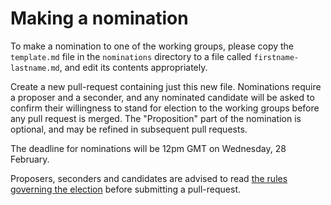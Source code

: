# Making a nomination

To make a nomination to one of the working groups, please copy the
`template.md` file in the `nominations` directory to a file called
`firstname-lastname.md`, and edit its contents appropriately.

Create a new pull-request containing just this new file. Nominations require a
proposer and a seconder, and any nominated candidate will be asked to confirm
their willingness to stand for election to the working groups before any pull
request is merged. The "Proposition" part of the nomination is optional, and
may be refined in subsequent pull requests.

The deadline for nominations will be 12pm GMT on Wednesday, 28 February.

Proposers, seconders and candidates are advised to read [the rules governing
the
election](https://github.com/scalacenter/tooling-working-groups/blob/master/nominations/election.md)
before submitting a pull-request.
